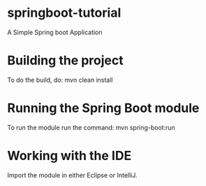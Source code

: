 # springboot-tutorial

A Simple Spring boot Application

# Building the project

To do the build, do: mvn clean install

# Running the Spring Boot module

To run the module run the command: mvn spring-boot:run

# Working with the IDE

Import the module in either Eclipse or IntelliJ.
